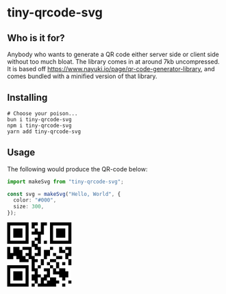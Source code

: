 # tiny-qrcode-svg

## Who is it for?

Anybody who wants to generate a QR code either server side or client side without too much bloat. The library comes in at around 7kb uncompressed. It is based off https://www.nayuki.io/page/qr-code-generator-library, and comes bundled with a minified version of that library.

## Installing

```
# Choose your poison...
bun i tiny-qrcode-svg
npm i tiny-qrcode-svg
yarn add tiny-qrcode-svg
```

## Usage

The following would produce the QR-code below:

```ts
import makeSvg from "tiny-qrcode-svg";

const svg = makeSvg("Hello, World", {
  color: "#000",
  size: 300,
});
```

<svg viewBox="0 0 42 42" width="150" height="150" style="background-color: white"><path stroke="#000" stroke-width="2" d="M0 1h14m2 0h4m2 0h4m2 0h14M0 3h2m10 0h2m2 0h2m4 0h2m4 0h2m10 0h2M0 5h2m2 0h6m2 0h2m4 0h2m2 0h2m4 0h2m2 0h6m2 0h2M0 7h2m2 0h6m2 0h2m2 0h8m4 0h2m2 0h6m2 0h2M0 9h2m2 0h6m2 0h2m6 0h2m6 0h2m2 0h6m2 0h2M0 11h2m10 0h2m4 0h4m6 0h2m10 0h2M0 13h14m2 0h2m2 0h2m2 0h2m2 0h14M16 15h4M0 17h2m2 0h4m2 0h6m2 0h4m6 0h2m4 0h2m2 0h4M0 19h2m2 0h6m4 0h2m4 0h2m2 0h4m6 0h4m2 0h2M0 21h10m2 0h4m2 0h4m2 0h4m2 0h2m6 0h4M0 23h4m2 0h6m2 0h4m6 0h2m6 0h4m2 0h2M8 25h6m2 0h4m2 0h2m4 0h4m8 0h2M16 27h2m4 0h2m2 0h2m4 0h2m2 0h2m2 0h2M0 29h14m2 0h2m2 0h2m6 0h2m2 0h2M0 31h2m10 0h2m2 0h4m4 0h4m2 0h2m2 0h4M0 33h2m2 0h6m2 0h2m4 0h2m6 0h2m2 0h10M0 35h2m2 0h6m2 0h2m2 0h6m2 0h4m6 0h6M0 37h2m2 0h6m2 0h2m2 0h4m2 0h4m2 0h4m4 0h2M0 39h2m10 0h2m4 0h2m2 0h2m2 0h8m6 0h2M0 41h14m2 0h2m2 0h12m4 0h2"></path></svg>
